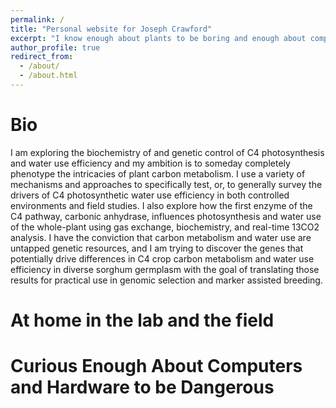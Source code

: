 ```yaml
---
permalink: /
title: "Personal website for Joseph Crawford"
excerpt: "I know enough about plants to be boring and enough about computers to be dangerous."
author_profile: true
redirect_from: 
  - /about/
  - /about.html
---
```


Bio
======
I am exploring the biochemistry of and genetic control of C4 photosynthesis and water use efficiency and my ambition is to someday completely phenotype the intricacies of plant carbon metabolism. I use a variety of mechanisms and approaches to specifically test, or, to generally survey the drivers of C4 photosynthetic water use efficiency in both controlled environments and field studies. I also explore how the first enzyme of the C4 pathway, carbonic anhydrase, influences photosynthesis and water use of the whole-plant using gas exchange, biochemistry, and real-time 13CO2 analysis. I have the conviction that carbon metabolism and water use are untapped genetic resources, and I am trying to discover the genes that potentially drive differences in C4 crop carbon metabolism and water use efficiency in diverse sorghum germplasm with the goal of translating those results for practical use in genomic selection and marker assisted breeding.  

At home in the lab and the field
=======


Curious Enough About Computers and Hardware to be Dangerous
======

